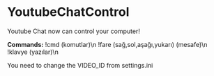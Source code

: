 # YoutubeChatControl
Youtube Chat now can control your computer!


**Commands:**
!cmd (komutlar)\n
!fare (sağ,sol,aşağı,yukarı) (mesafe)\n
!klavye (yazılar)\n


You need to change the VIDEO_ID from settings.ini